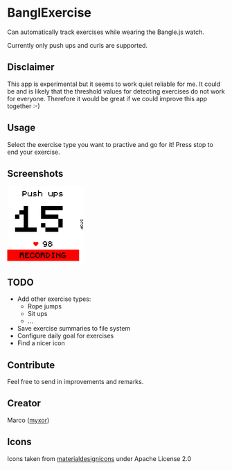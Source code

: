 # BanglExercise

Can automatically track exercises while wearing the Bangle.js watch.

Currently only push ups and curls are supported.

## Disclaimer

This app is experimental but it seems to work quiet reliable for me.
It could be and is likely that the threshold values for detecting exercises do not work for everyone.
Therefore it would be great if we could improve this app together :-)


## Usage

Select the exercise type you want to practive and go for it!
Press stop to end your exercise.


## Screenshots
![](screenshot.png)

## TODO
* Add other exercise types:
   * Rope jumps
   * Sit ups
   * ...
* Save exercise summaries to file system
* Configure daily goal for exercises
* Find a nicer icon


## Contribute
Feel free to send in improvements and remarks.

## Creator
Marco ([myxor](https://github.com/myxor))

## Icons
Icons taken from [materialdesignicons](https://materialdesignicons.com) under Apache License 2.0
